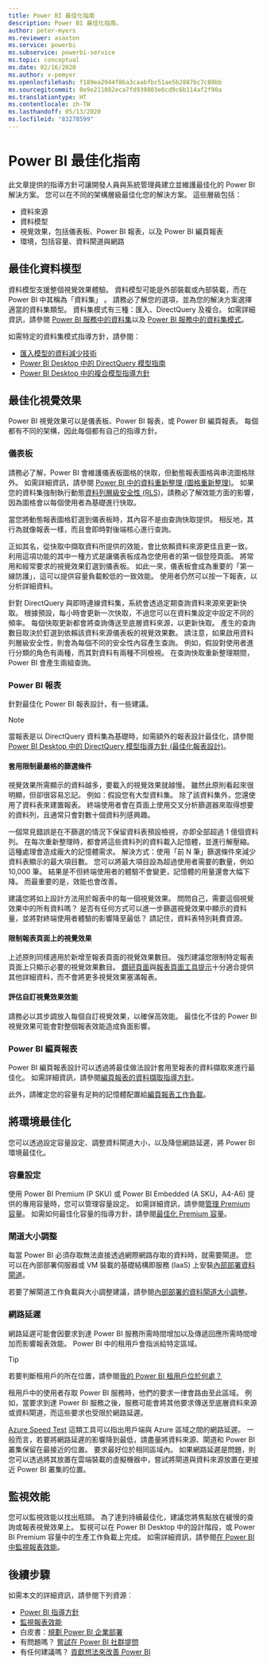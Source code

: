 ```yaml
---
title: Power BI 最佳化指南
description: Power BI 最佳化指南。
author: peter-myers
ms.reviewer: asaxton
ms.service: powerbi
ms.subservice: powerbi-service
ms.topic: conceptual
ms.date: 02/16/2020
ms.author: v-pemyer
ms.openlocfilehash: f189ea2944f86a3caabfbc51ae5b2887bc7c89bb
ms.sourcegitcommit: 0e9e211082eca7fd939803e0cd9c6b114af2f90a
ms.translationtype: HT
ms.contentlocale: zh-TW
ms.lasthandoff: 05/13/2020
ms.locfileid: "83278599"
---
```

# <a name="optimization-guide-for-power-bi"></a>Power BI 最佳化指南

此文章提供的指導方針可讓開發人員與系統管理員建立並維護最佳化的 Power BI 解決方案。 您可以在不同的架構層級最佳化您的解決方案。 這些層級包括：

- 資料來源
- 資料模型
- 視覺效果，包括儀表板、Power BI 報表，以及 Power BI 編頁報表
- 環境，包括容量、資料閘道與網路

## <a name="optimizing-the-data-model"></a>最佳化資料模型

資料模型支援整個視覺效果體驗。 資料模型可能是外部裝載或內部裝載，而在 Power BI 中其稱為「資料集」  。 請務必了解您的選項，並為您的解決方案選擇適當的資料集類型。 資料集模式有三種：匯入、DirectQuery 及複合。 如需詳細資訊，請參閱 [Power BI 服務中的資料集](../connect-data/service-datasets-understand.md)以及 [Power BI 服務中的資料集模式](../connect-data/service-dataset-modes-understand.md)。

如需特定的資料集模式指導方針，請參閱：

- [匯入模型的資料減少技術](import-modeling-data-reduction.md)
- [Power BI Desktop 中的 DirectQuery 模型指南](directquery-model-guidance.md)
- [Power BI Desktop 中的複合模型指導方針](composite-model-guidance.md)

## <a name="optimizing-visualizations"></a>最佳化視覺效果

Power BI 視覺效果可以是儀表板、Power BI 報表，或 Power BI 編頁報表。 每個都有不同的架構，因此每個都有自己的指導方針。 

### <a name="dashboards"></a>儀表板

請務必了解，Power BI 會維護儀表板圖格的快取，但動態報表圖格與串流圖格除外。 如需詳細資訊，請參閱 [Power BI 中的資料重新整理 (圖格重新整理)](../connect-data/refresh-data.md#tile-refresh)。 如果您的資料集強制執行動態[資料列層級安全性 (RLS)](../admin/service-admin-rls.md)，請務必了解效能方面的影響，因為圖格會以每個使用者為基礎進行快取。

當您將動態報表圖格釘選到儀表板時，其內容不是由查詢快取提供。 相反地，其行為就像報表一樣，而且會即時對後端核心進行查詢。

正如其名，從快取中擷取資料所提供的效能，會比依賴資料來源更佳且更一致。 利用這項功能的其中一種方式是讓儀表板成為您使用者的第一個登陸頁面。 將常用和經常要求的視覺效果釘選到儀表板。 如此一來，儀表板會成為重要的「第一線防護」，這可以提供容量負載較低的一致效能。 使用者仍然可以按一下報表，以分析詳細資料。

針對 DirectQuery 與即時連線資料集，系統會透過定期查詢資料來源來更新快取。 根據預設，每小時會更新一次快取，不過您可以在資料集設定中設定不同的頻率。 每個快取更新都會將查詢傳送至底層資料來源，以更新快取。 產生的查詢數目取決於釘選到依賴該資料來源儀表板的視覺效果數。 請注意，如果啟用資料列層級安全性，則會為每個不同的安全性內容產生查詢。 例如，假設對使用者進行分類的角色有兩種，而其對資料有兩種不同檢視。 在查詢快取重新整理期間，Power BI 會產生兩組查詢。

### <a name="power-bi-reports"></a>Power BI 報表

針對最佳化 Power BI 報表設計，有一些建議。

> [!NOTE]
> 當報表是以 DirectQuery 資料集為基礎時，如需額外的報表設計最佳化，請參閱 [Power BI Desktop 中的 DirectQuery 模型指導方針 (最佳化報表設計)](directquery-model-guidance.md#optimize-report-designs)。

#### <a name="apply-the-most-restrictive-filters"></a>套用限制最嚴格的篩選條件

視覺效果所需顯示的資料越多，要載入的視覺效果就越慢。 雖然此原則看起來很明顯，但卻很容易忘記。 例如：假設您有大型資料集。 除了該資料集外，您還使用了資料表來建置報表。 終端使用者會在頁面上使用交叉分析篩選器來取得想要的資料列，且通常只會對數十個資料列感興趣。

一個常見錯誤是在不篩選的情況下保留資料表預設檢視，亦即全部超過 1 億個資料列。 在每次重新整理時，都會將這些資料列的資料載入記憶體，並進行解壓縮。 這種處理會造成龐大的記憶體需求。 解決方式：使用「前 N 筆」篩選條件來減少資料表顯示的最大項目數。 您可以將最大項目設為超過使用者需要的數量，例如 10,000 筆。 結果是不但終端使用者的體驗不會變更，記憶體的用量還會大幅下降。 而最重要的是，效能也會改善。

建議您將如上設計方法用於報表中的每一個視覺效果。 問問自己，需要這個視覺效果中的所有資料嗎？ 是否有任何方式可以進一步篩選視覺效果中顯示的資料量，並將對終端使用者體驗的影響降至最低？ 請記住，資料表特別耗費資源。

#### <a name="limit-visuals-on-report-pages"></a>限制報表頁面上的視覺效果

上述原則同樣適用於新增至報表頁面的視覺效果數目。 強烈建議您限制特定報表頁面上只顯示必要的視覺效果數目。 [鑽研頁面](report-drillthrough.md)與[報表頁面工具提示](report-page-tooltips.md)十分適合提供其他詳細資料，而不會將更多視覺效果塞滿報表。

#### <a name="evaluate-custom-visual-performance"></a>評估自訂視覺效果效能

請務必以其步調放入每個自訂視覺效果，以確保高效能。 最佳化不佳的 Power BI 視覺效果可能會對整個報表效能造成負面影響。

### <a name="power-bi-paginated-reports"></a>Power BI 編頁報表

Power BI 編頁報表設計可以透過將最佳做法設計套用至報表的資料擷取來進行最佳化。 如需詳細資訊，請參閱[編頁報表的資料擷取指導方針](report-paginated-data-retrieval.md)。

此外，請確定您的容量有足夠的記憶體配置給[編頁報表工作負載](../admin/service-admin-premium-workloads.md#paginated-reports)。

## <a name="optimizing-the-environment"></a>將環境最佳化

您可以透過設定容量設定、調整資料閘道大小，以及降低網路延遲，將 Power BI 環境最佳化。

### <a name="capacity-settings"></a>容量設定

使用 Power BI Premium (P SKU) 或 Power BI Embedded (A SKU，A4-A6) 提供的專用容量時，您可以管理容量設定。 如需詳細資訊，請參閱[管理 Premium 容量](../admin/service-premium-capacity-manage.md)。 如需如何最佳化容量的指導方針，請參閱[最佳化 Premium 容量](../admin/service-premium-capacity-optimize.md)。

### <a name="gateway-sizing"></a>閘道大小調整

每當 Power BI 必須存取無法直接透過網際網路存取的資料時，就需要閘道。 您可以在內部部署伺服器或 VM 裝載的基礎結構即服務 (IaaS) 上安裝[內部部署資料閘道](../connect-data/service-gateway-onprem.md)。

若要了解閘道工作負載與大小調整建議，請參閱[內部部署的資料閘道大小調整](gateway-onprem-sizing.md)。

### <a name="network-latency"></a>網路延遲

網路延遲可能會因要求到達 Power BI 服務所需時間增加以及傳遞回應所需時間增加而影響報表效能。 Power BI 中的租用戶會指派給特定區域。

> [!TIP]
> 若要判斷租用戶的所在位置，請參閱[我的 Power BI 租用戶位於何處？](../admin/service-admin-where-is-my-tenant-located.md)

租用戶中的使用者存取 Power BI 服務時，他們的要求一律會路由至此區域。 例如，當要求到達 Power BI 服務之後，服務可能會將其他要求傳送至底層資料來源或資料閘道，而這些要求也受限於網路延遲。

[Azure Speed Test](https://azurespeedtest.azurewebsites.net/) 這類工具可以指出用戶端與 Azure 區域之間的網路延遲。 一般而言，若要將網路延遲的影響降到最低，請盡量將資料來源、閘道和 Power BI 叢集保留在最接近的位置。 要求最好位於相同區域內。 如果網路延遲是問題，則您可以透過將其放置在雲端裝載的虛擬機器中，嘗試將閘道與資料來源放置在更接近 Power BI 叢集的位置。

## <a name="monitoring-performance"></a>監視效能

您可以監視效能以找出瓶頸。 為了達到持續最佳化，建議您將焦點放在緩慢的查詢或報表視覺效果上。 監視可以在 Power BI Desktop 中的設計階段，或 Power BI Premium 容量中的生產工作負載上完成。 如需詳細資訊，請參閱[在 Power BI 中監視報表效能](monitor-report-performance.md)。

## <a name="next-steps"></a>後續步驟

如需本文的詳細資訊，請參閱下列資源︰

- [Power BI 指導方針](index.yml)
- [監視報表效能](monitor-report-performance.md)
- 白皮書：[規劃 Power BI 企業部署](https://go.microsoft.com/fwlink/?linkid=2057861)
- 有問題嗎？ [嘗試在 Power BI 社群提問](https://community.powerbi.com/)
- 有任何建議嗎？ [貢獻想法來改善 Power BI](https://ideas.powerbi.com/)




